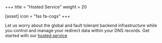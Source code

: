 +++
title = "Hosted Service"
weight = 20

[asset]
  icon = "fas fa-cogs"
+++

Let us worry about the global and fault tolerant backend infrastructure while you control and manage your redirect data within your DNS records.
Get started with our [hosted service](/hosted)

